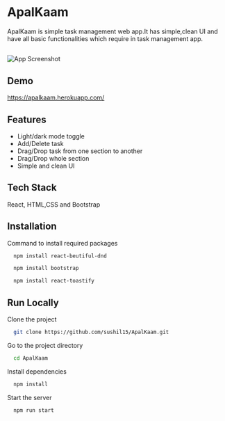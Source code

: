 
# ApalKaam

ApalKaam is simple task management web app.It has simple,clean UI
and have all basic functionalities which require in task
management app.


## 

![App Screenshot](https://www.linkpicture.com/q/apalkaam.png)

  
## Demo

https://apalkaam.herokuapp.com/

  
## Features

- Light/dark mode toggle
- Add/Delete task
- Drag/Drop task from one section to another 
- Drag/Drop whole section
- Simple and clean UI

  
## Tech Stack

 React, HTML,CSS and Bootstrap



  
## Installation

Command to install required packages

```bash
  npm install react-beutiful-dnd
```
```bash
  npm install bootstrap
```
```bash
  npm install react-toastify
```
    
## Run Locally

Clone the project

```bash
  git clone https://github.com/sushil15/ApalKaam.git
```

Go to the project directory

```bash
  cd ApalKaam
```

Install dependencies

```bash
  npm install
```

Start the server

```bash
  npm run start
```

  
